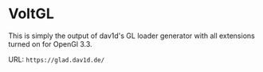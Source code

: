 # VoltGL
This is simply the output of dav1d's GL loader generator with all
extensions turned on for OpenGl 3.3.

URL: `https://glad.dav1d.de/`